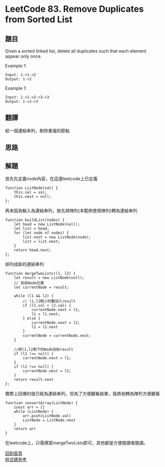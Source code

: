# LeetCode 83. Remove Duplicates from Sorted List

## 題目

Given a sorted linked list, delete all duplicates such that each element appear only once.

Example 1:
```
Input: 1->1->2
Output: 1->2
```
Example 1:
```
Input: 1->1->2->3->3
Output: 1->2->3
```
## 翻譯
給一個連結串列，刪除重複的節點

## 思路

## 解題
首先先定義node內容，在這邊leetcode上已定義
```
function ListNode(val) {
    this.val = val;
    this.next = null;
};
```
再來因為輸入為連結串列，故先將陣列(本範例使用陣列)轉為連結串列
```
function buildList(nodes) {
    let head = new ListNode(null);
    let list = head;
    for (let node of nodes) {
        list.next = new ListNode(node);
        list = list.next;
    }
    return head.next;
};
```
排列成新的連結串列
```
function mergeTwoLists(l1, l2) {
    let result = new ListNode(null);
    // 目前Node位置
    let currentNode = result;

    while (l1 && l2) {
        // l1,l2較小的數加入result
        if (l1.val < l2.val) {
            currentNode.next = l1;
            l1 = l1.next;
        } else {
            currentNode.next = l2;
            l2 = l2.next
        }
        currentNode = currentNode.next;
    }

    //將l1,l2剩下的Node加到result
    if (l1 !== null) {
        currentNode.next = l1;
    }
    if (l2 !== null) {
        currentNode.next = l2;
    }
    return result.next
};
```
實際上回傳的值已經為連結串列，但為了方便觀看結果，我將他轉為陣列方便觀看
```
function convertArray(ListNode) {
    const arr = []
    while (ListNode) {
        arr.push(ListNode.val)
        ListNode = ListNode.next
    }
    return arr
}
```
在leetcode上，只需撰寫mergeTwoLists即可，其他都是方便閱讀者閱讀。

[回到首頁](../../README.md)  
[程式碼參考](scripts/index.js)